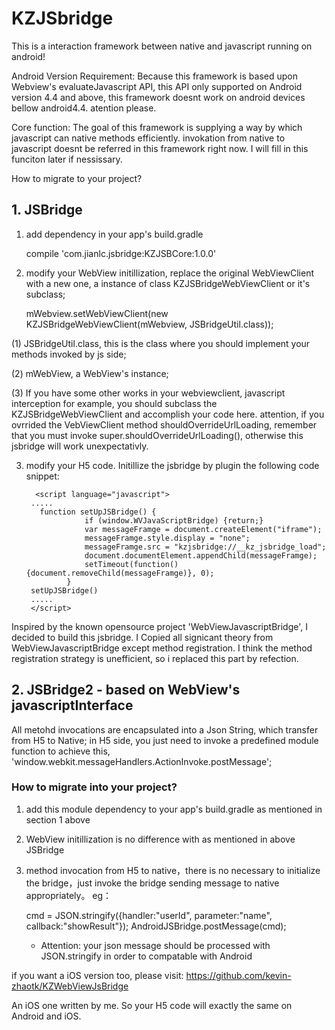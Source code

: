 # KZJSbridge
This is a interaction framework between native and javascript running on android!  

Android Version Requirement:
  Because this framework is based upon Webview's evaluateJavascript API, this API only supported on Android version 4.4 and above, 
this framework doesnt work on android devices bellow android4.4. atention please.

Core function:
  The goal of this framework is supplying a way by which javascript can native methods efficiently. invokation from native to javascript 
  doesnt be referred in this framework right now. I will fill in this funciton later if nessissary.


How to migrate to your project?
## 1. JSBridge
1. add dependency in your app's build.gradle

    compile 'com.jianlc.jsbridge:KZJSBCore:1.0.0'

2. modify your WebView initillization, replace the original WebViewClient with a new one, a instance of class KZJSBridgeWebViewClient or it's subclass;  
  
    mWebview.setWebViewClient(new KZJSBridgeWebViewClient(mWebview, JSBridgeUtil.class));
  
  (1) JSBridgeUtil.class, this is the class where you should implement your methods invoked by js side;
  
  (2) mWebView, a WebView's instance;
  
  (3) If you have some other works in your webviewclient, javascript interception for example, you should subclass the KZJSBridgeWebViewClient and accomplish your code here. attention, if you ovrrided the VebViewClient method shouldOverrideUrlLoading, remember that you must invoke super.shouldOverrideUrlLoading(), otherwise this jsbridge will work unexpectativly.
  
3. modify your H5 code.
   Initillize the jsbridge by plugin the following code snippet:
   
   
         <script language="javascript">
        .....
          function setUpJSBridge() {
                    if (window.WVJavaScriptBridge) {return;} 
                    var messageFramge = document.createElement("iframe"); 
                    messageFramge.style.display = "none";
                    messageFramge.src = "kzjsbridge://__kz_jsbridge_load";
                    document.documentElement.appendChild(messageFramge);
                    setTimeout(function(){document.removeChild(messageFramge)}, 0);
                }
        setUpJSBridge()
        .....  
        </script>

   
Inspired by the known opensource project 'WebViewJavascriptBridge', I decided to build this jsbridge. I Copied all signicant theory from WebViewJavascriptBridge except method registration. I think the method registration strategy is unefficient, so i replaced this part by refection.

## 2. JSBridge2 - based on WebView's javascriptInterface
All metohd invocations are encapsulated into a Json String, which transfer from H5 to Native; in H5 side, you just need to invoke a predefined module function to achieve this, 'window.webkit.messageHandlers.ActionInvoke.postMessage';

### How to migrate into your project?
1. add this module dependency to your app's build.gradle as mentioned in section 1 above
2. WebView initillization is no difference with as mentioned in above JSBridge
3. method invocation from H5 to native，there is no necessary to initialize the bridge，just invoke the bridge sending message to native appropriately。
eg：
  
      cmd = JSON.stringify({handler:"userId", parameter:"name", callback:"showResult"});
      AndroidJSBridge.postMessage(cmd);
      * Attention: your json message should be processed with JSON.stringify in order to compatable with Android
        
   
if you want a iOS version too, please visit:
  https://github.com/kevin-zhaotk/KZWebViewJsBridge

An iOS one written by me. So your H5 code will exactly the same on Android and iOS.
